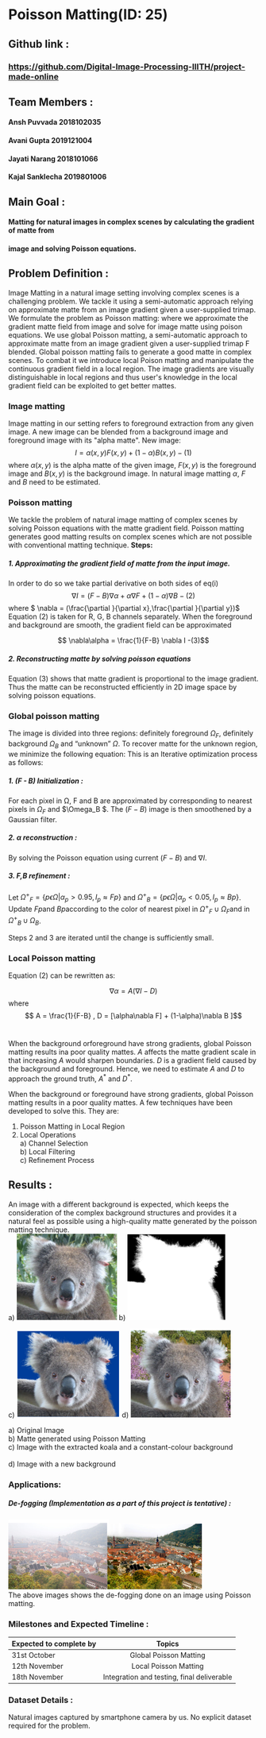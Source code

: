 # Poisson Matting​(ID: 25)

## Github link :

### https://github.com/Digital-Image-Processing-IIITH/project-made-online

## Team Members :

#### Ansh Puvvada 2018102035

#### Avani Gupta 2019121004

#### Jayati Narang 2018101066

#### Kajal Sanklecha 2019801006

## Main Goal :

#### Matting for natural images in complex scenes by calculating the gradient of matte from

#### image and solving Poisson equations.

## Problem Definition :

Image Matting in a natural image setting involving complex scenes is a challenging problem. We
tackle it using a semi-automatic approach relying on approximate matte from an image gradient
given a user-supplied trimap. We formulate the problem as Poisson matting: where we
approximate the gradient matte field from image and solve for image matte using poison
equations. We use global Poisson matting, a semi-automatic approach to approximate matte from
an image gradient given a user-supplied trimap F blended. Global poisson matting fails to generate
a good matte in complex scenes. To combat it we introduce local Poison matting and manipulate
the continuous gradient field in a local region. The image gradients are visually distinguishable in
local regions and thus user's knowledge in the local gradient field can be exploited to get better
mattes.


### Image matting

Image matting in our setting refers to foreground extraction from any given image.
A new image can be blended from a background image and foreground image with its "alpha matte".
New image: $$ I = \alpha( x , y) F ( x, y ) + ( 1 − \alpha) B (x ,y)  −  ( 1 ) $$
where $\alpha(x,y)$ is the alpha matte of the given image, $F(x,y)$ is the foreground image and $B(x,y)$ is
the background image.
In natural image matting $\alpha$, $F$ and $B$ need to be estimated.

### Poisson matting

We tackle the problem of natural image matting of complex scenes by solving Poisson equations
with the matte gradient field. Poisson matting generates good matting results on complex scenes
which are not possible with conventional matting technique.
**Steps:**

##### 1. Approximating the gradient field of matte from the input image.
In order to do so we take partial derivative on both sides of eq(i)
       $$\nabla I = ( F − B)\nabla\alpha + \alpha\nabla F + ( 1 −\alpha)\nabla B   −  (2)$$
where $ \nabla = (\frac{\partial }{\partial x},\frac{\partial }{\partial y})$
Equation (2) is taken for R, G, B channels separately.
When the foreground and background are smooth, the gradient field can be approximated

$$ \nabla\alpha = \frac{1}{F-B} \nabla I      -(3)$$

##### 2. Reconstructing matte by solving poisson equations

Equation (3) shows that matte gradient is proportional to the image gradient. Thus the matte can be reconstructed efficiently in 2D image space by solving poisson equations.


### Global poisson matting

The image is divided into three regions: definitely foreground $\Omega_F$​, definitely background $\Omega_B$ and “unknown” $\Omega$. To recover matte for the unknown region, we minimize the following equation:
This is an Iterative optimization process as follows:
##### 1. (F - B) Initialization ​: 
For each pixel in Ω, F and B are approximated by corresponding to nearest pixels in $\Omega_F$​ and $\Omega_B $​. The $(F - B)$ image is then smoothened by a Gaussian filter.

##### 2. α reconstruction : 
By solving the Poisson equation using current $(F - B)$ and $\nabla I$.
##### 3. F,B refinement : 
Let ${\Omega^{+}}_F = \{ p \epsilon \Omega | {\alpha}_{p} > 0.95, I​_p \approx F_​p \}$ and ${\Omega^{+}}_B = \{ p \epsilon \Omega | {\alpha}_{p} < 0.05, I​_p \approx B_​p \}$. Update $F_​p$ ​and $B_​p$​ according to the color of nearest pixel in ​${\Omega^{+}}_F  \cup {\Omega}_F$​ and in ${\Omega^{+}}_B  \cup {\Omega}_B$.

Steps 2 and 3 are iterated until the change is sufficiently small.

### Local Poisson matting

Equation (2) can be rewritten as:

$$ \nabla\alpha = A(\nabla I - D)$$
where $$ A = \frac{1}{F-B} , D = [\alpha\nabla F] + (1-\alpha)\nabla B ]$$​

When the background orforeground have strong gradients, global Poisson matting results ina poor quality mattes. $A$ affects the matte gradient scale in that increasing $A$ would sharpen boundaries. $D$ is a gradient field caused by the background and foreground. Hence, we need to estimate $A$ and $D$ to approach the ground truth, $A^*$ and $D^*$.

When the background or foreground have strong gradients, global Poisson matting results in a poor quality mattes. A few techniques have been developed to solve this. They are:
1. Poisson Matting in Local Region 
2. Local Operations <br>
       a) Channel Selection <br>
       b) Local Filtering <br>
       c) Refinement Process <br>


## Results :

An image with a different background is expected, which keeps the consideration of the complex background structures and provides it a natural feel as possible using a high-quality matte generated by the poisson matting technique. <br>
a) ![](img/original.png) b) ![](img/matte.png) <br>

c) ![](img/extracted.png) d) ![](img/new_bg.png) <br>

a) Original Image <br>
b) Matte generated using Poisson Matting <br>
c) Image with the extracted koala and a constant-colour background   <br>                                                                   
d) Image with a new background <br>


### Applications:

##### De-fogging (Implementation as a part of this project is tentative) :

![](img/foggy.png)![](img/no_fog.png)  <br>
The above images shows the de-fogging done on an image using Poisson matting.

### Milestones and Expected Timeline :

| Expected to complete by | Topics   |
| ------------- |:-------------:| 
| 31st October | Global Poisson Matting |
| 12th November | Local Poisson Matting |
| 18th November | Integration and testing, final deliverable |

### Dataset Details :

Natural images captured by smartphone camera by us.
No explicit dataset required for the problem.
